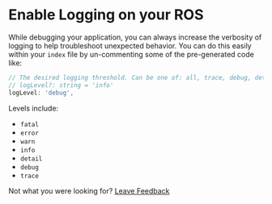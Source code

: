# Enable Logging on your ROS

While debugging your application, you can always increase the verbosity of logging to help troubleshoot unexpected behavior.  You can do this easily within your `index` file by un-commenting some of the pre-generated code like: 

```javascript
// The desired logging threshold. Can be one of: all, trace, debug, detail, info, warn, error, fatal, off) 
// logLevel?: string = 'info' 
logLevel: 'debug',
```

Levels include: 

* `fatal`
* `error`
* `warn`
* `info`
* `detail`
* `debug`
* `trace`



Not what you were looking for? [Leave Feedback](https://realm3.typeform.com/to/A4guM3) 

